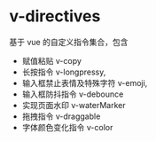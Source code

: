 # v-directives

基于 vue 的自定义指令集合，包含

* 赋值粘贴 v-copy
* 长按指令 v-longpressy,
* 输入框禁止表情及特殊字符 v-emoji,
* 输入框防抖指令 v-debounce
* 实现页面水印 v-waterMarker
* 拖拽指令 v-draggable
* 字体颜色变化指令 v-color


